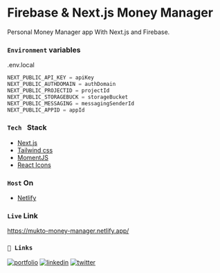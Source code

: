 
# Firebase & Next.js Money Manager

Personal Money Manager app With Next.js and Firebase.


### `Environment` variables
.env.local
```javascript
NEXT_PUBLIC_API_KEY = apiKey
NEXT_PUBLIC_AUTHDOMAIN = authDomain
NEXT_PUBLIC_PROJECTID = projectId
NEXT_PUBLIC_STORAGEBUCK = storageBucket
NEXT_PUBLIC_MESSAGING = messagingSenderId
NEXT_PUBLIC_APPID = appId
```



###  `Tech ` Stack 
 - [Next.js](https://nextjs.org/)
 - [Tailwind css](https://tailwindcss.com/)
 - [MomentJS](https://momentjs.com/)
 - [React Icons](https://react-icons.github.io/react-icons/)

###  `Host` On
 - [Netlify](https://www.netlify.com/)

###  `Live` Link
https://mukto-money-manager.netlify.app/

### `🔗 Links`
[![portfolio](https://img.shields.io/badge/my_portfolio-000?style=for-the-badge&logo=ko-fi&logoColor=white)](https://mukto.info/)
[![linkedin](https://img.shields.io/badge/linkedin-0A66C2?style=for-the-badge&logo=linkedin&logoColor=white)](https://www.linkedin.com/in/muktoapb/)
[![twitter](https://img.shields.io/badge/twitter-1DA1F2?style=for-the-badge&logo=twitter&logoColor=white)](https://twitter.com/muktoapb)

